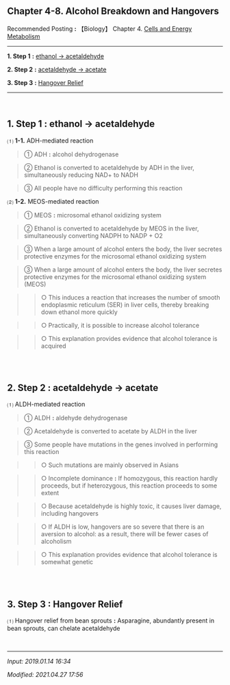 ##  **Chapter 4-8. Alcohol Breakdown and Hangovers**

Recommended Posting **:** 【Biology】 Chapter 4. [Cells and Energy Metabolism](https://jb243.github.io/pages/70)

---

**1. Step 1** **:** [ethanol → acetaldehyde](#1-step-1-ethanol--acetaldehyde)

**2. Step 2** **:** [acetaldehyde → acetate](#2-step-2-acetaldehyde--acetate)

**3. Step 3** **:** [Hangover Relief](#3-step-3-hangover--relief)

---

<br>

## 1. **Step 1** **:** ethanol → acetaldehyde

⑴ **1-1.** ADH-mediated reaction

> ① ADH **:** alcohol dehydrogenase

> ② Ethanol is converted to acetaldehyde by ADH in the liver, simultaneously reducing NAD+ to NADH

> ③ All people have no difficulty performing this reaction

⑵ **1-2.** MEOS-mediated reaction

> ① MEOS **:** microsomal ethanol oxidizing system

> ② Ethanol is converted to acetaldehyde by MEOS in the liver, simultaneously converting NADPH to NADP + O2

> ③ When a large amount of alcohol enters the body, the liver secretes protective enzymes for the microsomal ethanol oxidizing system

> ③ When a large amount of alcohol enters the body, the liver secretes protective enzymes for the microsomal ethanol oxidizing system (MEOS)

>> ○ This induces a reaction that increases the number of smooth endoplasmic reticulum (SER) in liver cells, thereby breaking down ethanol more quickly

>> ○ Practically, it is possible to increase alcohol tolerance

>> ○ This explanation provides evidence that alcohol tolerance is acquired

<br>

<Br>

## 2. **Step 2** **:** acetaldehyde → acetate

⑴ ALDH-mediated reaction

> ① ALDH **:** aldehyde dehydrogenase

> ② Acetaldehyde is converted to acetate by ALDH in the liver

> ③ Some people have mutations in the genes involved in performing this reaction

>> ○ Such mutations are mainly observed in Asians

>> ○ Incomplete dominance **:** If homozygous, this reaction hardly proceeds, but if heterozygous, this reaction proceeds to some extent

>> ○ Because acetaldehyde is highly toxic, it causes liver damage, including hangovers

>> ○ If ALDH is low, hangovers are so severe that there is an aversion to alcohol: as a result, there will be fewer cases of alcoholism

>> ○ This explanation provides evidence that alcohol tolerance is somewhat genetic

<br>

<br>

## 3. **Step 3 :** Hangover Relief

⑴ Hangover relief from bean sprouts **:** Asparagine, abundantly present in bean sprouts, can chelate acetaldehyde

<br>

---

_Input: 2019.01.14 16:34_

_Modified: 2021.04.27 17:56_
